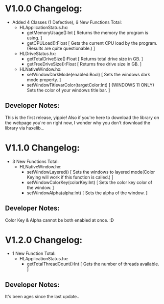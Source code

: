 # V1.0.0 Changelog:

- Added 4 Classes (1 Defective), 6 New Functions Total:
  - HLApplicationStatus.hx:
    - getMemoryUsage():Int [ Returns the memory the program is using. ]
    - getCPULoad():Float [ Gets the current CPU load by the program. (Results are quite questionable.) ]
  - HLDriveStatus.hx:
    - getTotalDriveSize():Float [ Returns total drive size in GB. ]
    - getFreeDriveSize():Float [ Returns free drive size in GB. ]
  - HLNativeWindow.hx:
    - setWindowDarkMode(enabled:Bool) [ Sets the windows dark mode property. ]
    - setWindowTitlevarColor(targetColor:Int) [ (WINDOWS 11 ONLY) Sets the color of your windows title bar. ]

## Developer Notes:
This is the first release, yippie! Also if you're here to download the library on the webpage you're on right now, I wonder why you don't download the library via haxelib...


# V1.1.0 Changelog:

- 3 New Functions Total:
  - HLNativeWindow.hx:
    - setWindowLayered() [ Sets the windows to layered mode(Color Keying will work if this function is called.) ]
    - setWindowColorKey(colorKey:Int) [ Sets the color key color of the window. ]
    - setWindowAlpha(alpha:Int) [ Sets the alpha of the window. ]

## Developer Notes:
Color Key & Alpha cannot be both enabled at once. :D


# V1.2.0 Changelog:

- 1 New Function Total:
  - HLApplicationStatus.hx:
    - getTotalThreadCount():Int [ Gets the number of threads available. ]

## Developer Notes:
It's been ages since the last update..
